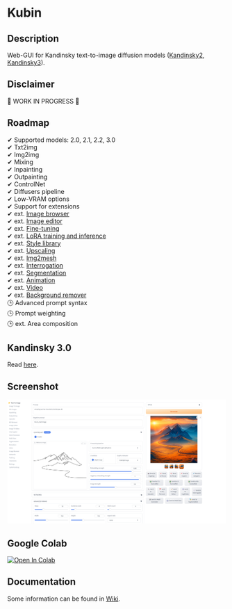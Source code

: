 
# Kubin

## Description

Web-GUI for Kandinsky text-to-image diffusion models ([Kandinsky2](https://github.com/ai-forever/Kandinsky-2/), [Kandinsky3](https://github.com/ai-forever/Kandinsky-3)).

## Disclaimer

🚧 WORK IN PROGRESS 🚧 

## Roadmap

✔ Supported models: 2.0, 2.1, 2.2, 3.0 <br>
✔ Txt2img <br>
✔ Img2img <br>
✔ Mixing <br>
✔ Inpainting  <br>
✔ Outpainting <br>
✔ ControlNet <br>
✔ Diffusers pipeline <br>
✔ Low-VRAM options <br>
✔ Support for extensions <br>
✔ ext. [Image browser](https://github.com/seruva19/kubin-extensions) <br>
✔ ext. [Image editor](https://github.com/seruva19/kubin-extensions) <br>
✔ ext. [Fine-tuning](https://github.com/seruva19/kubin-extensions) <br>
✔ ext. [LoRA training and inference](https://github.com/seruva19/kubin-extensions) <br>
✔ ext. [Style library](https://github.com/seruva19/kubin-extensions) <br>
✔ ext. [Upscaling](https://github.com/seruva19/kubin-extensions) <br>
✔ ext. [Img2mesh](https://github.com/seruva19/kubin-extensions) <br>
✔ ext. [Interrogation](https://github.com/seruva19/kubin-extensions) <br>
✔ ext. [Segmentation](https://github.com/seruva19/kubin-extensions) <br>
✔ ext. [Animation](https://github.com/seruva19/kubin-extensions) <br>
✔ ext. [Video](https://github.com/seruva19/kubin-extensions) <br>
✔ ext. [Background remover](https://github.com/seruva19/kubin-extensions) <br>
🕒 Advanced prompt syntax <br>
🕒 Prompt weighting <br>
🕒 ext. Area composition <br>

## Kandinsky 3.0

Read [here](https://github.com/seruva19/kubin/wiki/Docs#kandinsky-3).

## Screenshot
	
![img](/sshots/screenshot.png)

## Google Colab

[![Open In Colab](https://colab.research.google.com/assets/colab-badge.svg)](https://colab.research.google.com/drive/1lx4lQS61hYb02BSoAoJUAVwPr7PhhkJt)
<br>

## Documentation

Some information can be found in [Wiki](https://github.com/seruva19/kubin/wiki/Docs).

